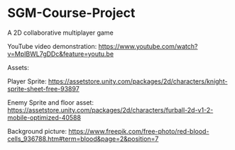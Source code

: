 # SGM-Course-Project
A 2D collaborative multiplayer game

YouTube video demonstration: https://www.youtube.com/watch?v=MpIBWL7gDDc&feature=youtu.be

Assets:

Player Sprite: https://assetstore.unity.com/packages/2d/characters/knight-sprite-sheet-free-93897

Enemy Sprite and floor asset: https://assetstore.unity.com/packages/2d/characters/furball-2d-v1-2-mobile-optimized-40588

Background picture: https://www.freepik.com/free-photo/red-blood-cells_936788.htm#term=blood&page=2&position=7
